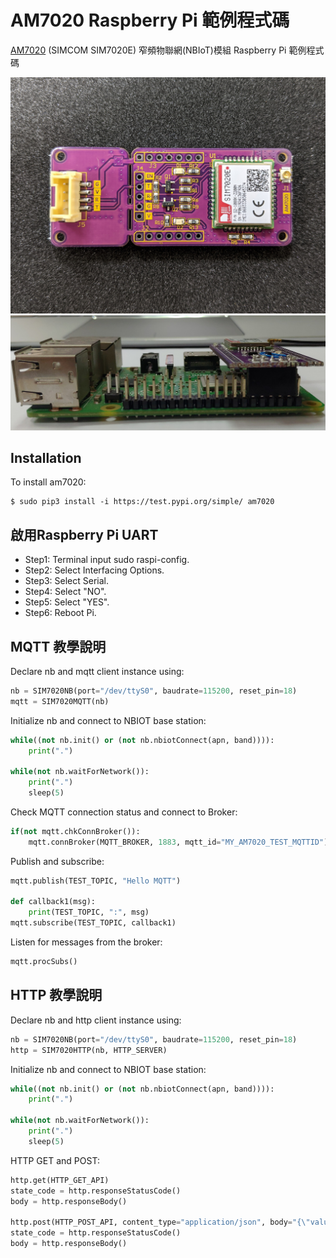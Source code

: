 # AM7020 Raspberry Pi 範例程式碼
 [AM7020](https://atticedu.com/index.php/am7020.html) (SIMCOM SIM7020E) 窄頻物聯網(NBIoT)模組 Raspberry Pi 範例程式碼
 
  ![AM7020](images/am7020_front.jpg)
  ![AM7020_PI](images/pi_am7020_side.jpg)

 Installation
 ------------

 To install am7020:

 ```console
 $ sudo pip3 install -i https://test.pypi.org/simple/ am7020
 ```
 ## 啟用Raspberry Pi UART
 * Step1: Terminal input sudo raspi-config.
 * Step2: Select Interfacing Options.
 * Step3: Select Serial.
 * Step4: Select "NO".
 * Step5: Select "YES".
 * Step6: Reboot Pi.
 
 ## MQTT 教學說明
 Declare nb and mqtt client instance using:
 ```Python
 nb = SIM7020NB(port="/dev/ttyS0", baudrate=115200, reset_pin=18)
 mqtt = SIM7020MQTT(nb)
 ```
 Initialize nb and connect to NBIOT base station:
 ```Python
 while((not nb.init() or (not nb.nbiotConnect(apn, band)))):
     print(".")
 
 while(not nb.waitForNetwork()):
     print(".")
     sleep(5)
 ```
 Check MQTT connection status and connect to Broker:
 ```Python
 if(not mqtt.chkConnBroker()):
     mqtt.connBroker(MQTT_BROKER, 1883, mqtt_id="MY_AM7020_TEST_MQTTID")
 ```
 Publish and subscribe:
 ```Python
 mqtt.publish(TEST_TOPIC, "Hello MQTT")
 
 def callback1(msg):
     print(TEST_TOPIC, ":", msg)
 mqtt.subscribe(TEST_TOPIC, callback1)
 ```
 Listen for messages from the broker:
 ```Python
 mqtt.procSubs()
 ```
 ## HTTP 教學說明
 Declare nb and http client instance using:
 ```Python
 nb = SIM7020NB(port="/dev/ttyS0", baudrate=115200, reset_pin=18)
 http = SIM7020HTTP(nb, HTTP_SERVER)
 ```
 Initialize nb and connect to NBIOT base station:
 ```Python
 while((not nb.init() or (not nb.nbiotConnect(apn, band)))):
     print(".")
 
 while(not nb.waitForNetwork()):
     print(".")
     sleep(5)
 ```
 HTTP GET and POST:
 ```Python
 http.get(HTTP_GET_API)
 state_code = http.responseStatusCode()
 body = http.responseBody()
 
 http.post(HTTP_POST_API, content_type="application/json", body="{\"value\": \"POST\"}")
 state_code = http.responseStatusCode()
 body = http.responseBody()
 ```
